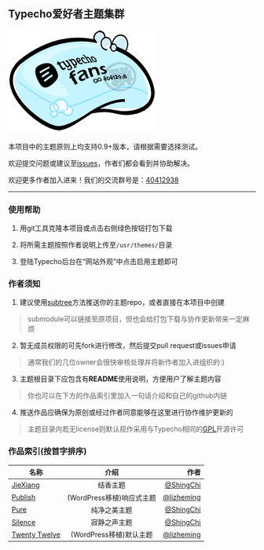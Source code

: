 ## Typecho爱好者主题集群

![logo](https://raw.githubusercontent.com/typecho-fans/typecho-fans.github.io/master/soapgroup.png)

本项目中的主题原则上均支持0.9+版本，请根据需要选择测试。

欢迎提交问题或建议至[issues](https://github.com/typecho-fans/plugins/issues)，作者们都会看到并协助解决。

欢迎更多作者加入进来！我们的交流群号是：[40412938](http://shang.qq.com/wpa/qunwpa?idkey=a5a8afedf099e18ddf9b530db9217251e39001d52aace42888bf470d9b6cb86a)

<hr>

### 使用帮助

 1. 用git工具克隆本项目或点击右侧绿色按钮打包下载

 2. 将所需主题按照作者说明上传至`/usr/themes/`目录

 3. 登陆Typecho后台在“网站外观”中点击启用主题即可

### 作者须知

 1. 建议使用[subtree](http://aoxuis.me/post/2013-08-06-git-subtree)方法推送你的主题repo，或者直接在本项目中创建

 > submodule可以链接至原项目，但也会给打包下载与协作更新带来一定麻烦

 2. 暂无成员权限的可先fork进行修改，然后提交pull request或issues申请

 > 通常我们的几位owner会很快审核处理并将新作者加入进组织的:)

 3. 主题根目录下应包含有**README**使用说明，方便用户了解主题内容

 > 你也可以在下方的作品索引里加入一句话介绍和自己的github内链

 4. 推送作品应确保为原创或经过作者同意能够在这里进行协作维护更新的

 > 主题目录内若无license则默认视作采用与Typecho相同的[GPL](https://github.com/typecho/typecho/blob/master/license.txt)开源许可

### 作品索引(按首字排序)

| 名称 | 介绍 | 作者 |
| ---- |:----:| ----:|
| [JieXiang](https://github.com/typecho-fans/plugins/tree/master/AjaxComments) | 结香主题 | [@ShingChi](https://github.com/shingchi) |
| [Publish](https://github.com/typecho-fans/plugins/tree/master/Announcement) | (WordPress移植)响应式主题 | [@lizheming](https://github.com/lizheming) |
| [Pure](https://github.com/typecho-fans/plugins/tree/master/AppStore) | 纯净之美主题 | [@ShingChi](https://github.com/shingchi) |
| [Silence](https://github.com/typecho-fans/plugins/tree/master/At) | 寂静之声主题 | [@ShingChi](https://github.com/shingchi) |
| [Twenty Twelve](https://github.com/typecho-fans/plugins/tree/master/AudioPlayer) | (WordPress移植)默认主题 | [@lizheming](https://github.com/lizheming) |